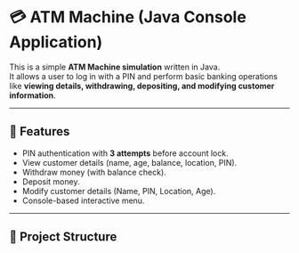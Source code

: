 # 💳 ATM Machine (Java Console Application)

This is a simple **ATM Machine simulation** written in Java.  
It allows a user to log in with a PIN and perform basic banking operations like **viewing details, withdrawing, depositing, and modifying customer information**.

---

## 🚀 Features
- PIN authentication with **3 attempts** before account lock.
- View customer details (name, age, balance, location, PIN).
- Withdraw money (with balance check).
- Deposit money.
- Modify customer details (Name, PIN, Location, Age).
- Console-based interactive menu.

---

## 📂 Project Structure

